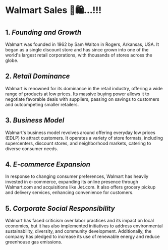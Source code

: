 # Walmart Sales 🛒🛍️...!!!

## 1. _Founding and Growth_
Walmart was founded in 1962 by Sam Walton in Rogers, Arkansas, USA. It began as a single discount store and has since grown into one of the world's largest retail corporations, with thousands of stores across the globe.

## 2. _Retail Dominance_
Walmart is renowned for its dominance in the retail industry, offering a wide range of products at low prices. Its massive buying power allows it to negotiate favorable deals with suppliers, passing on savings to customers and outcompeting smaller retailers.

## 3. _Business Model_
Walmart's business model revolves around offering everyday low prices (EDLP) to attract customers. It operates a variety of store formats, including supercenters, discount stores, and neighborhood markets, catering to diverse consumer needs.

## 4. _E-commerce Expansion_
In response to changing consumer preferences, Walmart has heavily invested in e-commerce, expanding its online presence through Walmart.com and acquisitions like Jet.com. It also offers grocery pickup and delivery services, enhancing convenience for customers.

## 5. _Corporate Social Responsibility_
Walmart has faced criticism over labor practices and its impact on local economies, but it has also implemented initiatives to address environmental sustainability, diversity, and community development. Additionally, the company has pledged to increase its use of renewable energy and reduce greenhouse gas emissions.
